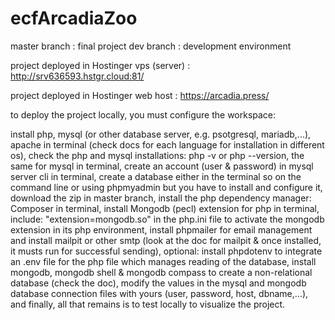# ecfArcadiaZoo
master branch : final project
dev branch : development environment

project deployed in Hostinger vps (server) : http://srv636593.hstgr.cloud:81/

project deployed in Hostinger web host : https://arcadia.press/

to deploy the project locally, you must configure the workspace: 

install php, mysql (or other database server, e.g. psotgresql, mariadb,...), apache in terminal (check docs for each language for installation in different os),
check the php and mysql installations: php -v or php --version, the same for mysql in terminal,
create an account (user & password) in mysql server cli in terminal,
create a database either in the terminal so on the command line or using phpmyadmin but you have to install and configure it,
download the zip in master branch,
install the php dependency manager: Composer in terminal,
install Mongodb (pecl) extension for php in terminal,
include: "extension=mongodb.so" in the php.ini file to activate the mongodb extension in its php environment,
install phpmailer for email management and install mailpit or other smtp (look at the doc for mailpit & once installed, it musts run for successful sending),
optional: install phpdotenv to integrate an .env file for the php file which manages reading of the database,
install mongodb, mongodb shell & mongodb compass to create a non-relational database (check the doc),
modify the values ​​in the mysql and mongodb database connection files with yours (user, password, host, dbname,...),
and finally, all that remains is to test locally to visualize the project.
